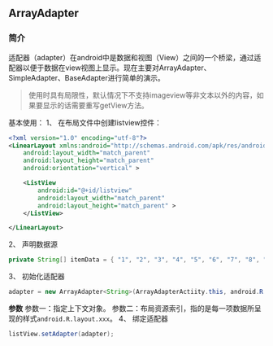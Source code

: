 ## ArrayAdapter
### 简介

适配器（adapter）在android中是数据和视图（View）之间的一个桥梁，通过适配器以便于数据在view视图上显示。现在主要对ArrayAdapter、SimpleAdapter、BaseAdapter进行简单的演示。

>使用时具有局限性，默认情况下不支持imageview等非文本以外的内容，如果要显示的话需要重写getView方法。

基本使用：
1、 在布局文件中创建listview控件：
```xml
<?xml version="1.0" encoding="utf-8"?>
<LinearLayout xmlns:android="http://schemas.android.com/apk/res/android"
    android:layout_width="match_parent"
    android:layout_height="match_parent"
    android:orientation="vertical" >

    <ListView
        android:id="@+id/listview"
        android:layout_width="match_parent"
        android:layout_height="match_parent" >
    </ListView>

</LinearLayout>
```

2、 声明数据源
```java
private String[] itemData = { "1", "2", "3", "4", "5", "6", "7", "8", "9", "10", "11", "12", "13", "14", "15" };
```
3、 初始化适配器
```java
adapter = new ArrayAdapter<String>(ArrayAdapterActiity.this, android.R.layout.simple_expandable_list_item_1, itemData);
```
**参数**
参数一：指定上下文对象。
参数二：布局资源索引，指的是每一项数据所呈现的样式`android.R.layout.xxx`。
4、 绑定适配器
```java
listView.setAdapter(adapter);
```